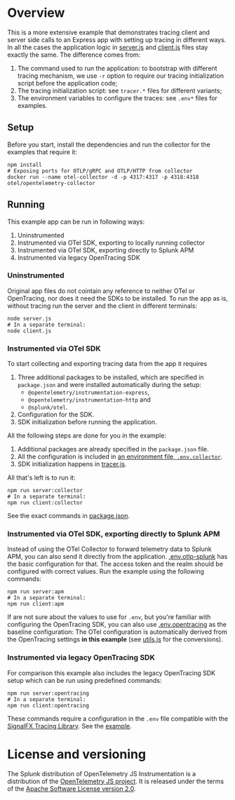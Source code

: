 # Overview

This is a more extensive example that demonstrates tracing client and server side calls to an Express app with setting up tracing in different ways.
In all the cases the application logic in  [server.js](./server.js) and [client.js](./client.js) files stay exactly the same. The difference comes from:

1. The command used to run the application: to bootstrap with different tracing mechanism, we use `-r` option to require our tracing initialization script before the application code;
2. The tracing initialization script: see `tracer.*` files for different variants;
3. The environment variables to configure the traces: see `.env*` files for examples.

## Setup

Before you start, install the dependencies and run the collector for the examples that require it:

```shell
npm install
# Exposing ports for OTLP/gRPC and OTLP/HTTP from collector
docker run --name otel-collector -d -p 4317:4317 -p 4318:4318 otel/opentelemetry-collector
```

## Running

This example app can be run in following ways:

1. Uninstrumented
2. Instrumented via OTel SDK, exporting to locally running collector
3. Instrumented via OTel SDK, exporting directly to Splunk APM
4. Instrumented via legacy OpenTracing SDK

### Uninstrumented

Original app files do not cointain any reference to neither OTel or OpenTracing, nor does it need the SDKs to be installed. To run the app as is, without tracing run the server and the client in different terminals:

```shell
node server.js
# In a separate terminal:
node client.js
```

### Instrumented via OTel SDK

To start collecting and exporting tracing data from the app it requires

1. Three additional packages to be installed, which are specified in `package.json` and were installed automatically during the setup:
    - `@opentelemetry/instrumentation-express`,
    - `@opentelemetry/instrumentation-http` and
    - `@splunk/otel`.
2. Configuration for the SDK.
3. SDK initialization before running the application.

All the following steps are done for you in the example:

1. Additional packages are already specified in the `package.json` file.
2. All the configuration is included in [an environment file, `.env.collector`](./.env.collector).
3. SDK initialization happens in [tracer.js](./tracer.js).

All that's left is to run it:

```shell
npm run server:collector
# In a separate terminal:
npm run client:collector

```

See the exact commands in [package.json](./package.json).

### Instrumented via OTel SDK, exporting directly to Splunk APM

Instead of using the OTel Collector to forward telemetry data to Splunk APM, you can also send it directly from the application. [.env.otlp-splunk](./.env.otlp-splunk) has the basic configuration for that. The access token and the realm should be configured with correct values. Run the example using the following commands:

```shell
npm run server:apm
# In a separate terminal:
npm run client:apm
```

If are not sure about the values to use for `.env`, but you're familiar with configuring the OpenTracing SDK, you can also use [.env.opentracing](./.env.opentracing) as the baseline configuration: The OTel configuration is automatically derived from the OpenTracing settings **in this example** (see [utils.js](./utils.js) for the conversions).

### Instrumented via legacy OpenTracing SDK

For comparison this example also includes the legacy OpenTracing SDK setup which can be run using predefined commands:

```shell
npm run server:opentracing
# In a separate terminal:
npm run client:opentracing
```

These commands require a configuration in the `.env` file compatible with the [SignalFX Tracing Library](https://github.com/signalfx/signalfx-nodejs-tracing). See the [example](./.env.opentracing).

# License and versioning

The Splunk distribution of OpenTelemetry JS Instrumentation is a
distribution of the [OpenTelemetry JS project](https://github.com/open-telemetry/opentelemetry-js).
It is released under the terms of the [Apache Software License version 2.0](../../LICENSE).
